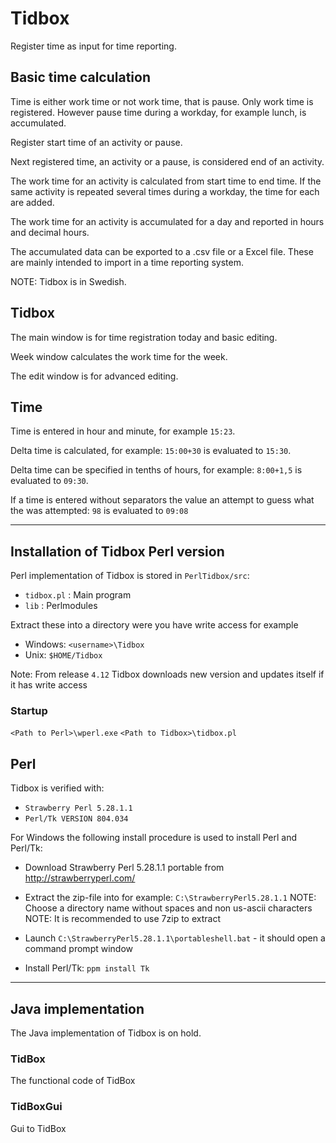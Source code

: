 # Tidbox

Register time as input for time reporting.

## Basic time calculation

Time is either work time or not work time, that is pause. Only work time is registered.
However pause time during a workday, for example lunch, is accumulated.

Register start time of an activity or pause.

Next registered time, an activity or a pause, is considered end of an activity.

The work time for an activity is calculated from start time to end time.
If the same activity is repeated several times during a workday, the time for each are added.

The work time for an activity is accumulated for a day and reported in hours and decimal hours.

The accumulated data can be exported to a .csv file or a Excel file. These
are mainly intended to import in a time reporting system.

NOTE: Tidbox is in Swedish.

## Tidbox

The main window is for time registration today and basic editing.

Week window calculates the work time for the week.

The edit window is for advanced editing.

## Time

Time is entered in hour and minute, for example `15:23`.

Delta time is calculated, for example: `15:00+30` is evaluated to `15:30`.

Delta time can be specified in tenths of hours, for example: `8:00+1,5` is evaluated to `09:30`.

If a time is entered without separators the value an attempt to guess what the was attempted: `98` is evaluated to `09:08`

---
## Installation of Tidbox Perl version

Perl implementation of Tidbox is stored in `PerlTidbox/src`:
- `tidbox.pl` : Main program
- `lib` : Perlmodules

Extract these into a directory were you have write access for example
- Windows: `<username>\Tidbox`
- Unix: `$HOME/Tidbox`

Note: From release `4.12` Tidbox downloads new version and updates itself
      if it has write access

### Startup

`<Path to Perl>\wperl.exe` `<Path to Tidbox>\tidbox.pl`

## Perl

Tidbox is verified with:
- `Strawberry Perl 5.28.1.1`
- `Perl/Tk VERSION 804.034`

For Windows the following install procedure is used to install Perl and Perl/Tk:

- Download Strawberry Perl 5.28.1.1 portable from http://strawberryperl.com/

- Extract the zip-file into for example: `C:\StrawberryPerl5.28.1.1`
  NOTE: Choose a directory name without spaces and non us-ascii characters
  NOTE: It is recommended to use 7zip to extract

- Launch `C:\StrawberryPerl5.28.1.1\portableshell.bat` -
  it should open a command prompt window

- Install Perl/Tk:
  `ppm install Tk`

---
## Java implementation

The Java implementation of Tidbox is on hold.

### TidBox

The functional code of TidBox

### TidBoxGui

Gui to TidBox


